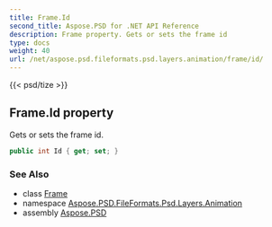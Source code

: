 ```yaml
---
title: Frame.Id
second_title: Aspose.PSD for .NET API Reference
description: Frame property. Gets or sets the frame id
type: docs
weight: 40
url: /net/aspose.psd.fileformats.psd.layers.animation/frame/id/
---
```

{{< psd/tize >}}
## Frame.Id property

Gets or sets the frame id.

```csharp
public int Id { get; set; }
```

### See Also

* class [Frame](../)
* namespace [Aspose.PSD.FileFormats.Psd.Layers.Animation](../../../aspose.psd.fileformats.psd.layers.animation/)
* assembly [Aspose.PSD](../../../)


